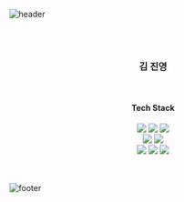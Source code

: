 ![header](https://capsule-render.vercel.app/api?type=waving&&color=gradient&height=100&section=header&fontSize=90)

<br/>
<br/>

<div align = "center">

<h3>김 진영</h3><br/>

<h4>Tech Stack</h4>
  <img src="https://img.shields.io/badge/html5-E34F26?style=for-the-badge&logo=html5&logoColor=white">
  <img src="https://img.shields.io/badge/css-1572B6?style=for-the-badge&logo=css3&logoColor=white">
  <img src="https://img.shields.io/badge/css-1572B6?style=for-the-badge&logo=css3&logoColor=white">
  <br/>
  <img src="https://img.shields.io/badge/react-61DAFB?style=for-the-badge&logo=react&logoColor=black">
  <img src="https://img.shields.io/badge/node.js-339933?style=for-the-badge&logo=Node.js&logoColor=white">
  <br/>
  <img src="https://img.shields.io/badge/mysql-4479A1?style=for-the-badge&logo=mysql&logoColor=white">
  <img src="https://img.shields.io/badge/mariaDB-003545?style=for-the-badge&logo=mariaDB&logoColor=white">
  <img src="https://img.shields.io/badge/firebase-FFCA28?style=for-the-badge&logo=firebase&logoColor=white">
  <br/>

</div>

<br/>
<br/>

![footer](https://capsule-render.vercel.app/api?type=waving&&color=gradient&height=100&section=footer&fontSize=90)
